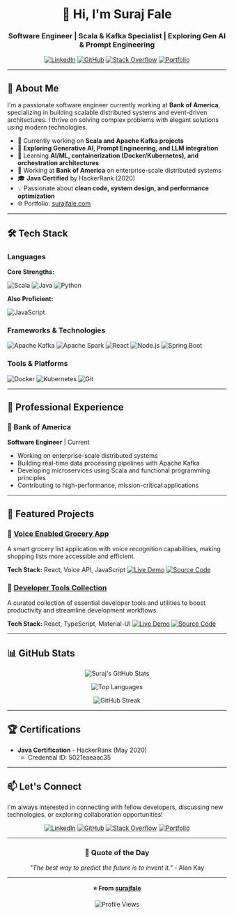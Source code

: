 <div align="center">

# 👋 Hi, I'm Suraj Fale

### Software Engineer | Scala & Kafka Specialist | Exploring Gen AI & Prompt Engineering

[![LinkedIn](https://img.shields.io/badge/LinkedIn-0077B5?style=for-the-badge&logo=linkedin&logoColor=white)](https://www.linkedin.com/in/surajfale)
[![GitHub](https://img.shields.io/badge/GitHub-181717?style=for-the-badge&logo=github&logoColor=white)](https://github.com/surajfale)
[![Stack Overflow](https://img.shields.io/badge/Stack_Overflow-FE7A16?style=for-the-badge&logo=stack-overflow&logoColor=white)](https://stackoverflow.com/users/585398/suraj-fale)
[![Portfolio](https://img.shields.io/badge/Portfolio-FF5722?style=for-the-badge&logo=google-chrome&logoColor=white)](https://surajfale.netlify.app)

</div>

---

## 🚀 About Me

I'm a passionate software engineer currently working at **Bank of America**, specializing in building scalable distributed systems and event-driven architectures. I thrive on solving complex problems with elegant solutions using modern technologies.

- 🔭 Currently working on **Scala and Apache Kafka projects**
- 🤖 **Exploring Generative AI, Prompt Engineering, and LLM integration**
- 🌱 Learning **AI/ML, containerization (Docker/Kubernetes), and orchestration architectures**
- 💼 Working at **Bank of America** on enterprise-scale distributed systems
- 🎓 **Java Certified** by HackerRank (2020)
- 💡 Passionate about **clean code, system design, and performance optimization**
- 🌐 Portfolio: [surajfale.com](https://surajfale.com)

---

## 🛠️ Tech Stack

### Languages

**Core Strengths:**

![Scala](https://img.shields.io/badge/Scala-DC322F?style=for-the-badge&logo=scala&logoColor=white)
![Java](https://img.shields.io/badge/Java-ED8B00?style=for-the-badge&logo=openjdk&logoColor=white)
![Python](https://img.shields.io/badge/Python-3776AB?style=for-the-badge&logo=python&logoColor=white)

**Also Proficient:**

![JavaScript](https://img.shields.io/badge/JavaScript-F7DF1E?style=flat-square&logo=javascript&logoColor=black)

### Frameworks & Technologies
![Apache Kafka](https://img.shields.io/badge/Apache_Kafka-231F20?style=flat-square&logo=apache-kafka&logoColor=white)
![Apache Spark](https://img.shields.io/badge/Apache_Spark-E25A1C?style=flat-square&logo=apache-spark&logoColor=white)
![React](https://img.shields.io/badge/React-61DAFB?style=flat-square&logo=react&logoColor=black)
![Node.js](https://img.shields.io/badge/Node.js-339933?style=flat-square&logo=node.js&logoColor=white)
![Spring Boot](https://img.shields.io/badge/Spring_Boot-6DB33F?style=flat-square&logo=spring-boot&logoColor=white)

### Tools & Platforms
![Docker](https://img.shields.io/badge/Docker-2496ED?style=flat-square&logo=docker&logoColor=white)
![Kubernetes](https://img.shields.io/badge/Kubernetes-326CE5?style=flat-square&logo=kubernetes&logoColor=white)
![Git](https://img.shields.io/badge/Git-F05032?style=flat-square&logo=git&logoColor=white)

---

## 💼 Professional Experience

### 🏦 Bank of America
**Software Engineer** | Current

- Working on enterprise-scale distributed systems
- Building real-time data processing pipelines with Apache Kafka
- Developing microservices using Scala and functional programming principles
- Contributing to high-performance, mission-critical applications

---

## 🎯 Featured Projects

### 🎤 [Voice Enabled Grocery App](https://voice-grocery-list.netlify.app/)
A smart grocery list application with voice recognition capabilities, making shopping lists more accessible and efficient.

**Tech Stack:** React, Voice API, JavaScript
[![Live Demo](https://img.shields.io/badge/Live-Demo-success?style=flat-square)](https://voice-grocery-list.netlify.app/)
[![Source Code](https://img.shields.io/badge/Source-Code-blue?style=flat-square&logo=github)](https://github.com/surajfale/voice-grocery-list_app)

### 🔧 [Developer Tools Collection](https://devs-tools.netlify.app/)
A curated collection of essential developer tools and utilities to boost productivity and streamline development workflows.

**Tech Stack:** React, TypeScript, Material-UI
[![Live Demo](https://img.shields.io/badge/Live-Demo-success?style=flat-square)](https://devs-tools.netlify.app/)
[![Source Code](https://img.shields.io/badge/Source-Code-blue?style=flat-square&logo=github)](https://github.com/surajfale/dev-tools)

---

## 📊 GitHub Stats

<div align="center">

![Suraj's GitHub Stats](https://github-readme-stats.vercel.app/api?username=surajfale&show_icons=true&theme=radical&hide_border=true)

![Top Languages](https://github-readme-stats.vercel.app/api/top-langs/?username=surajfale&layout=compact&theme=radical&hide_border=true)

![GitHub Streak](https://github-readme-streak-stats.herokuapp.com/?user=surajfale&theme=radical&hide_border=true)

</div>

---

## 🏆 Certifications

- **Java Certification** - HackerRank (May 2020)
  - Credential ID: 5021eaeaac35

---

## 📫 Let's Connect

I'm always interested in connecting with fellow developers, discussing new technologies, or exploring collaboration opportunities!

<div align="center">

[![LinkedIn](https://img.shields.io/badge/LinkedIn-Connect-0077B5?style=for-the-badge&logo=linkedin)](https://www.linkedin.com/in/surajfale)
[![GitHub](https://img.shields.io/badge/GitHub-Follow-181717?style=for-the-badge&logo=github)](https://github.com/surajfale)
[![Stack Overflow](https://img.shields.io/badge/Stack_Overflow-Profile-FE7A16?style=for-the-badge&logo=stack-overflow)](https://stackoverflow.com/users/585398/suraj-fale)
[![Portfolio](https://img.shields.io/badge/Portfolio-Visit-FF5722?style=for-the-badge&logo=google-chrome)](https://surajfale.netlify.app)

</div>

---

<div align="center">

### 💭 Quote of the Day

*"The best way to predict the future is to invent it."* - Alan Kay

---

**⭐ From [surajfale](https://github.com/surajfale)**

![Profile Views](https://komarev.com/ghpvc/?username=surajfale&color=blueviolet&style=flat-square)

</div>
